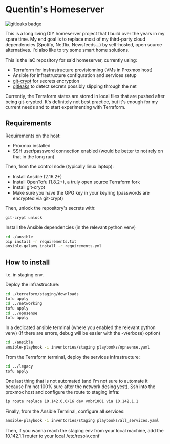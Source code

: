 # Quentin's Homeserver

<p><img alt="gitleaks badge" src="https://img.shields.io/badge/protected%20by-gitleaks-blue"></p>

This is a long living DIY homeserver project that I build over the years in my spare time. My end goal is to replace most of my third-party cloud dependencies (Spotify, Netflix, Newsfeeds...) by self-hosted, open source alternatives. I'd also like to try some smart home solutions.

This is the IaC repository for said homeserver, currently using:
- Terraform for insfrastructure provisionning (VMs in Proxmox host)
- Ansible for infrastructure configuration and services setup
- [git-crypt](https://github.com/AGWA/git-crypt) for secrets encryption
- [gitleaks](https://github.com/gitleaks/gitleaks) to detect secrets possibly slipping through the net

Currently, the Terraform states are stored in local files that are pushed after being git-crypted. It's definitely not best practice, but it's enough for my current needs and to start experimenting with Terraform.

## Requirements

Requirements on the host:
- Proxmox installed
- SSH user/password connection enabled (would be better to not rely on that in the long run)

Then, from the control node (typically linux laptop):
- Install Ansible (2.16.2+) 
- Install OpenTofu (1.8.2+), a truly open source Terraform fork
- Install git-crypt
- Make sure you have the GPG key in your keyring (passwords are encrypted via git-crypt)

Then, unlock the repository's secrets with:

```sh
git-crypt unlock
```

Install the Ansible dependencies (in the relevant python venv)

```sh
cd ./ansible
pip install -r requirements.txt
ansible-galaxy install -r requirements.yml
```

## How to install

i.e. in staging env.

Deploy the infrastructure:

```sh
cd ./terraform/staging/downloads
tofu apply
cd ../networking
tofu apply
cd ../opnsense
tofu apply
```

In a dedicated ansible terminal (where you enabled the relevant python venv)
(If there are errors, debug will be easier with the -v(erbose) option)

```sh
cd ./ansible
ansible-playbook -i inventories/staging playbooks/opnsense.yaml
```

From the Terraform terminal, deploy the services infrastructure:

```sh
cd ../legacy
tofu apply
```

One last thing that is not automated (and I'm not sure to automate it because I'm not 100% sure after the network desing yest). Ssh into the proxmox host and configure the route to staging infra:
```sh
ip route replace 10.142.0.0/16 dev vmbr1001 via 10.142.1.1 
```

Finally, from the Ansible Terminal, configure all services:
```sh
ansible-playbook -i inventories/staging playbooks/all_services.yaml
```

Then, if you wanna reach the staging env from your local machine, add the 10.142.1.1 router to your local /etc/resolv.conf
